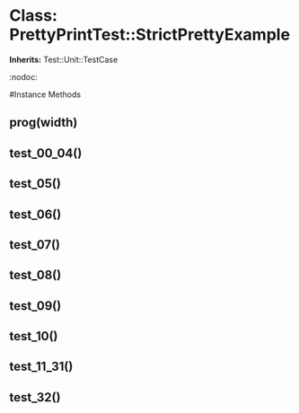 # Class: PrettyPrintTest::StrictPrettyExample
**Inherits:** Test::Unit::TestCase
    

:nodoc:



#Instance Methods
## prog(width) [](#method-i-prog)

## test_00_04() [](#method-i-test_00_04)

## test_05() [](#method-i-test_05)

## test_06() [](#method-i-test_06)

## test_07() [](#method-i-test_07)

## test_08() [](#method-i-test_08)

## test_09() [](#method-i-test_09)

## test_10() [](#method-i-test_10)

## test_11_31() [](#method-i-test_11_31)

## test_32() [](#method-i-test_32)

